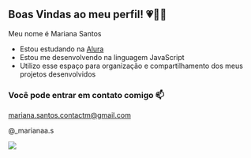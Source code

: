 ## Boas Vindas ao meu perfil! 💗🙋‍♀️

Meu nome é Mariana Santos

- Estou estudando na [Alura](https://www.alura.com.br)
- Estou me desenvolvendo na linguagem JavaScript
- Utilizo esse espaço para organização e compartilhamento dos meus projetos desenvolvidos

### Você pode entrar em contato comigo 📫

mariana.santos.contactm@gmail.com

@_marianaa.s

![](https://media.tenor.com/A2kLHBQ9zDgAAAAi/segovzajac-vibe.gif)
